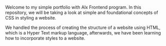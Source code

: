 Welcome to my simple portfolio with Alx Frontend program.
In this repository, we will be taking a look at simple and foundational concepts of CSS in styling a website.

We handled the process of creating the structure of a website using HTML, which is a Hyper Text markup language, afterwards, we have been learning how to incorporate styles to a website.